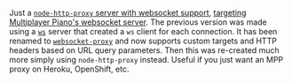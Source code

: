 Just a [`node-http-proxy` server with websocket support](https://github.com/nodejitsu/node-http-proxy#proxying-websockets), [targeting Multiplayer Piano's websocket server](index.js). The previous version was made using a [`ws`](https://github.com/websockets/ws) server that created a `ws` client for each connection. It has been renamed to [`websocket-proxy`](https://github.com/ledlamp/websocket-proxy) and now supports custom targets and HTTP headers based on URL query parameters. Then this was re-created much more simply using `node-http-proxy` instead. Useful if you just want an MPP proxy on Heroku, OpenShift, etc.

